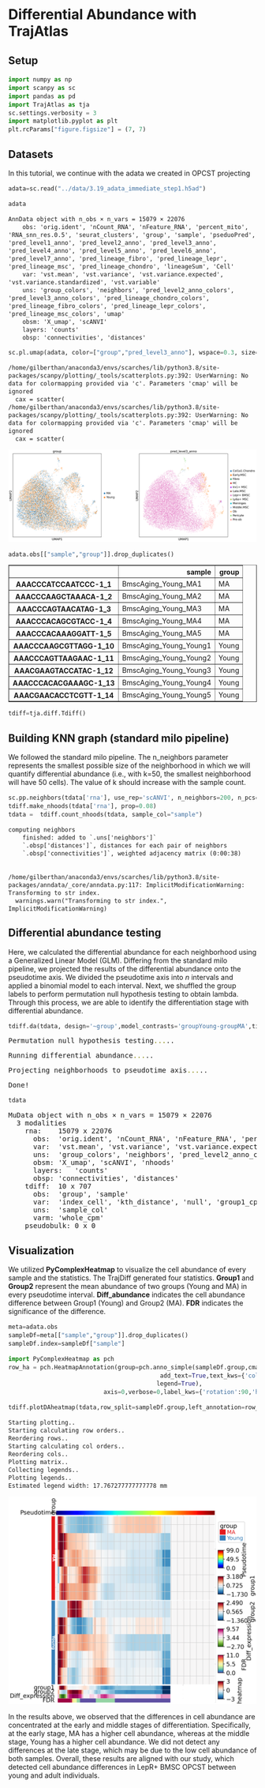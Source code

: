 # Differential Abundance with TrajAtlas

## Setup


```python
import numpy as np
import scanpy as sc
import pandas as pd
import TrajAtlas as tja
sc.settings.verbosity = 3
import matplotlib.pyplot as plt
plt.rcParams["figure.figsize"] = (7, 7)
```

## Datasets

In this tutorial, we continue with the adata we created in OPCST projecting


```python
adata=sc.read("../data/3.19_adata_immediate_step1.h5ad")
```


```python
adata
```




    AnnData object with n_obs × n_vars = 15079 × 22076
        obs: 'orig.ident', 'nCount_RNA', 'nFeature_RNA', 'percent_mito', 'RNA_snn_res.0.5', 'seurat_clusters', 'group', 'sample', 'pseduoPred', 'pred_level1_anno', 'pred_level2_anno', 'pred_level3_anno', 'pred_level4_anno', 'pred_level5_anno', 'pred_level6_anno', 'pred_level7_anno', 'pred_lineage_fibro', 'pred_lineage_lepr', 'pred_lineage_msc', 'pred_lineage_chondro', 'lineageSum', 'Cell'
        var: 'vst.mean', 'vst.variance', 'vst.variance.expected', 'vst.variance.standardized', 'vst.variable'
        uns: 'group_colors', 'neighbors', 'pred_level2_anno_colors', 'pred_level3_anno_colors', 'pred_lineage_chondro_colors', 'pred_lineage_fibro_colors', 'pred_lineage_lepr_colors', 'pred_lineage_msc_colors', 'umap'
        obsm: 'X_umap', 'scANVI'
        layers: 'counts'
        obsp: 'connectivities', 'distances'




```python
sc.pl.umap(adata, color=["group","pred_level3_anno"], wspace=0.3, size=8)
```

    /home/gilberthan/anaconda3/envs/scarches/lib/python3.8/site-packages/scanpy/plotting/_tools/scatterplots.py:392: UserWarning: No data for colormapping provided via 'c'. Parameters 'cmap' will be ignored
      cax = scatter(
    /home/gilberthan/anaconda3/envs/scarches/lib/python3.8/site-packages/scanpy/plotting/_tools/scatterplots.py:392: UserWarning: No data for colormapping provided via 'c'. Parameters 'cmap' will be ignored
      cax = scatter(



    
![png](image/output_8_1.png)
    



```python
adata.obs[["sample","group"]].drop_duplicates()
```




<table border="1" class="dataframe">
  <thead>
    <tr style="text-align: right;">
      <th></th>
      <th>sample</th>
      <th>group</th>
    </tr>
  </thead>
  <tbody>
    <tr>
      <th>AAACCCATCCAATCCC-1_1</th>
      <td>BmscAging_Young_MA1</td>
      <td>MA</td>
    </tr>
    <tr>
      <th>AAACCCAAGCTAAACA-1_2</th>
      <td>BmscAging_Young_MA2</td>
      <td>MA</td>
    </tr>
    <tr>
      <th>AAACCCAGTAACATAG-1_3</th>
      <td>BmscAging_Young_MA3</td>
      <td>MA</td>
    </tr>
    <tr>
      <th>AAACCCACAGCGTACC-1_4</th>
      <td>BmscAging_Young_MA4</td>
      <td>MA</td>
    </tr>
    <tr>
      <th>AAACCCACAAAGGATT-1_5</th>
      <td>BmscAging_Young_MA5</td>
      <td>MA</td>
    </tr>
    <tr>
      <th>AAACCCAAGCGTTAGG-1_10</th>
      <td>BmscAging_Young_Young1</td>
      <td>Young</td>
    </tr>
    <tr>
      <th>AAACCCAGTTAAGAAC-1_11</th>
      <td>BmscAging_Young_Young2</td>
      <td>Young</td>
    </tr>
    <tr>
      <th>AAACGAAGTACCATAC-1_12</th>
      <td>BmscAging_Young_Young3</td>
      <td>Young</td>
    </tr>
    <tr>
      <th>AAACCCACACGAAAGC-1_13</th>
      <td>BmscAging_Young_Young4</td>
      <td>Young</td>
    </tr>
    <tr>
      <th>AAACGAACACCTCGTT-1_14</th>
      <td>BmscAging_Young_Young5</td>
      <td>Young</td>
    </tr>
  </tbody>
</table>





```python
tdiff=tja.diff.Tdiff()
```

## Building KNN graph (standard milo pipeline)
We followed the standard milo pipeline. The n_neighbors parameter represents the smallest possible size of the neighborhood in which we will quantify differential abundance (i.e., with k=50, the smallest neighborhood will have 50 cells). The value of k should increase with the sample count.


```python
sc.pp.neighbors(tdata['rna'], use_rep='scANVI', n_neighbors=200, n_pcs=15)
tdiff.make_nhoods(tdata['rna'], prop=0.08)
tdata =  tdiff.count_nhoods(tdata, sample_col="sample")
```

    computing neighbors
        finished: added to `.uns['neighbors']`
        `.obsp['distances']`, distances for each pair of neighbors
        `.obsp['connectivities']`, weighted adjacency matrix (0:00:38)


    /home/gilberthan/anaconda3/envs/scarches/lib/python3.8/site-packages/anndata/_core/anndata.py:117: ImplicitModificationWarning: Transforming to str index.
      warnings.warn("Transforming to str index.", ImplicitModificationWarning)


## Differential abundance testing

Here, we calculated the differential abundance for each neighborhood using a Generalized Linear Model (GLM). Differing from the standard milo pipeline, we projected the results of the differential abundance onto the pseudotime axis. We divided the pseudotime axis into _n_ intervals and applied a binomial model to each interval. Next, we shuffled the group labels to perform permutation null hypothesis testing to obtain lambda. Through this process, we are able to identify the differentiation stage with differential abundance.


```python
tdiff.da(tdata, design='~group',model_contrasts='groupYoung-groupMA',time_col="pseduoPred",shuffle_times=20,FDR=0.05)
```


<pre style="white-space:pre;overflow-x:auto;line-height:normal;font-family:Menlo,'DejaVu Sans Mono',consolas,'Courier New',monospace">Permutation null hypothesis testing<span style="color: #808000; text-decoration-color: #808000">...</span>..
</pre>




<pre style="white-space:pre;overflow-x:auto;line-height:normal;font-family:Menlo,'DejaVu Sans Mono',consolas,'Courier New',monospace">Running differential abundance<span style="color: #808000; text-decoration-color: #808000">...</span>..
</pre>




<pre style="white-space:pre;overflow-x:auto;line-height:normal;font-family:Menlo,'DejaVu Sans Mono',consolas,'Courier New',monospace">Projecting neighborhoods to pseudotime axis<span style="color: #808000; text-decoration-color: #808000">...</span>..
</pre>




<pre style="white-space:pre;overflow-x:auto;line-height:normal;font-family:Menlo,'DejaVu Sans Mono',consolas,'Courier New',monospace">Done!
</pre>




```python
tdata
```




<pre>MuData object with n_obs × n_vars = 15079 × 22076
  3 modalities
    rna:	15079 x 22076
      obs:	&#x27;orig.ident&#x27;, &#x27;nCount_RNA&#x27;, &#x27;nFeature_RNA&#x27;, &#x27;percent_mito&#x27;, &#x27;RNA_snn_res.0.5&#x27;, &#x27;seurat_clusters&#x27;, &#x27;group&#x27;, &#x27;sample&#x27;, &#x27;pseduoPred&#x27;, &#x27;pred_level1_anno&#x27;, &#x27;pred_level2_anno&#x27;, &#x27;pred_level3_anno&#x27;, &#x27;pred_level4_anno&#x27;, &#x27;pred_level5_anno&#x27;, &#x27;pred_level6_anno&#x27;, &#x27;pred_level7_anno&#x27;, &#x27;pred_lineage_fibro&#x27;, &#x27;pred_lineage_lepr&#x27;, &#x27;pred_lineage_msc&#x27;, &#x27;pred_lineage_chondro&#x27;, &#x27;lineageSum&#x27;, &#x27;Cell&#x27;, &#x27;nhood_ixs_random&#x27;, &#x27;nhood_ixs_refined&#x27;, &#x27;nhood_kth_distance&#x27;
      var:	&#x27;vst.mean&#x27;, &#x27;vst.variance&#x27;, &#x27;vst.variance.expected&#x27;, &#x27;vst.variance.standardized&#x27;, &#x27;vst.variable&#x27;
      uns:	&#x27;group_colors&#x27;, &#x27;neighbors&#x27;, &#x27;pred_level2_anno_colors&#x27;, &#x27;pred_level3_anno_colors&#x27;, &#x27;pred_lineage_chondro_colors&#x27;, &#x27;pred_lineage_fibro_colors&#x27;, &#x27;pred_lineage_lepr_colors&#x27;, &#x27;pred_lineage_msc_colors&#x27;, &#x27;umap&#x27;, &#x27;nhood_neighbors_key&#x27;
      obsm:	&#x27;X_umap&#x27;, &#x27;scANVI&#x27;, &#x27;nhoods&#x27;
      layers:	&#x27;counts&#x27;
      obsp:	&#x27;connectivities&#x27;, &#x27;distances&#x27;
    tdiff:	10 x 707
      obs:	&#x27;group&#x27;, &#x27;sample&#x27;
      var:	&#x27;index_cell&#x27;, &#x27;kth_distance&#x27;, &#x27;null&#x27;, &#x27;group1_cpm&#x27;, &#x27;group2_cpm&#x27;, &#x27;logFC&#x27;, &#x27;logCPM&#x27;, &#x27;F&#x27;, &#x27;PValue&#x27;, &#x27;FDR&#x27;, &#x27;SpatialFDR&#x27;, &#x27;time&#x27;, &#x27;range_down&#x27;, &#x27;range_up&#x27;, &#x27;Accept&#x27;, &#x27;logChange&#x27;
      uns:	&#x27;sample_col&#x27;
      varm:	&#x27;whole_cpm&#x27;
    pseudobulk:	0 x 0</pre>



## Visualization

We utilized **PyComplexHeatmap** to visualize the cell abundance of every sample and the statistics. The TrajDiff generated four statistics. **Group1** and **Group2** represent the mean abundance of two groups (Young and MA) in every pseudotime interval. **Diff_abundance** indicates the cell abundance difference between Group1 (Young) and Group2 (MA). **FDR** indicates the significance of the difference.



```python
meta=adata.obs
sampleDf=meta[["sample","group"]].drop_duplicates()
sampleDf.index=sampleDf["sample"]
```


```python
import PyComplexHeatmap as pch
row_ha = pch.HeatmapAnnotation(group=pch.anno_simple(sampleDf.group,cmap='Set1',
                                           add_text=True,text_kws={'color':'white','rotation':-90,'fontweight':'bold','fontsize':10,},
                                          legend=True),
                           axis=0,verbose=0,label_kws={'rotation':90,'horizontalalignment':'left'})
```


```python
tdiff.plotDAheatmap(tdata,row_split=sampleDf.group,left_annotation=row_ha)
```

    

    Starting plotting..
    Starting calculating row orders..
    Reordering rows..
    Starting calculating col orders..
    Reordering cols..
    Plotting matrix..
    Collecting legends..
    Plotting legends..
    Estimated legend width: 17.767277777777778 mm



    
![png](image/output_19_2.png)
    


In the results above, we observed that the differences in cell abundance are concentrated at the early and middle stages of differentiation. Specifically, at the early stage, MA has a higher cell abundance, whereas at the middle stage, Young has a higher cell abundance. We did not detect any differences at the late stage, which may be due to the low cell abundance of both samples. Overall, these results are aligned with our study, which detected cell abundance differences in LepR+ BMSC OPCST between young and adult individuals.
